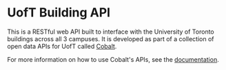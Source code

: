 UofT Building API
=================

This is a RESTful web API built to interface with the University of Toronto buildings across all 3 campuses.
It is developed as part of a collection of open data APIs for UofT called [Cobalt](https://cobalt.qas.im).

For more information on how to use Cobalt's APIs, see the [documentation](https://cobalt.qas.im/documentation).
